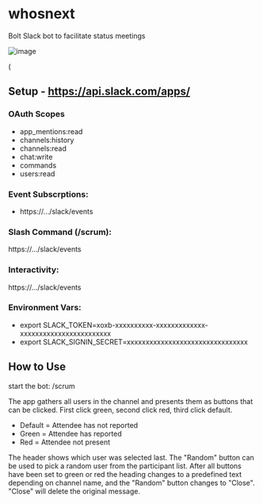 # whosnext

Bolt Slack bot to facilitate status meetings

![image](https://user-images.githubusercontent.com/15017748/111555849-7d9f8980-8746-11eb-82c5-b5f7ae43e5c7.png)

(
## Setup - https://api.slack.com/apps/
### OAuth Scopes
* app_mentions:read
* channels:history
* channels:read
* chat:write
* commands
* users:read

### Event Subscrptions: 
* https://.../slack/events
### Slash Command (/scrum): 
https://.../slack/events
### Interactivity: 
https://.../slack/events

### Environment Vars:
* export SLACK_TOKEN=xoxb-xxxxxxxxxx-xxxxxxxxxxxxx-xxxxxxxxxxxxxxxxxxxxxxxx
* export SLACK_SIGNIN_SECRET=xxxxxxxxxxxxxxxxxxxxxxxxxxxxxxxx

## How to Use
start the bot: /scrum

The app gathers all users in the channel and presents them as buttons that can be clicked.
First click green, second click red, third click default.
* Default = Attendee has not reported
* Green = Attendee has reported
* Red = Attendee not present

The header shows which user was selected last.
The "Random" button can be used to pick a random user from the participant list.
After all buttons have been set to green or red the heading changes to a predefined text depending on channel name, and the "Random" button changes to "Close". "Close" will delete the original message.





